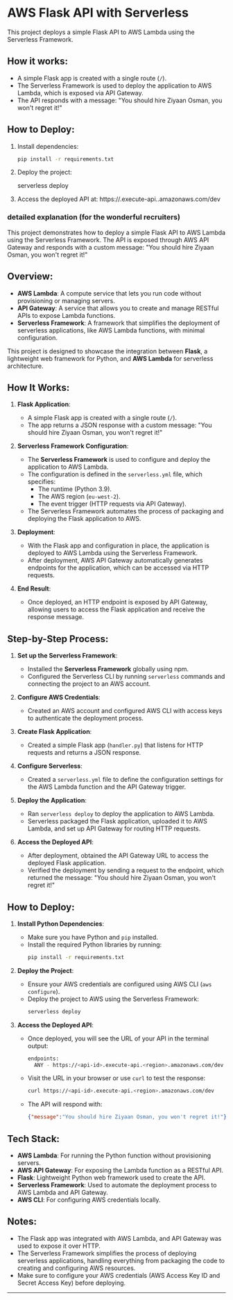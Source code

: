 # AWS Flask API with Serverless

This project deploys a simple Flask API to AWS Lambda using the Serverless Framework.

## How it works:
- A simple Flask app is created with a single route (`/`).
- The Serverless Framework is used to deploy the application to AWS Lambda, which is exposed via API Gateway.
- The API responds with a message: "You should hire Ziyaan Osman, you won't regret it!"

## How to Deploy:

1. Install dependencies:
   ```bash
   pip install -r requirements.txt

2. Deploy the project:

   serverless deploy

3. Access the deployed API at:
https://<api-id>.execute-api.<region>.amazonaws.com/dev



### detailed explanation (for the wonderful recruiters)

This project demonstrates how to deploy a simple Flask API to AWS Lambda using the Serverless Framework. The API is exposed through AWS API Gateway and responds with a custom message: "You should hire Ziyaan Osman, you won't regret it!"

## Overview:
- **AWS Lambda**: A compute service that lets you run code without provisioning or managing servers.
- **API Gateway**: A service that allows you to create and manage RESTful APIs to expose Lambda functions.
- **Serverless Framework**: A framework that simplifies the deployment of serverless applications, like AWS Lambda functions, with minimal configuration.

This project is designed to showcase the integration between **Flask**, a lightweight web framework for Python, and **AWS Lambda** for serverless architecture. 

## How It Works:
1. **Flask Application**:
   - A simple Flask app is created with a single route (`/`).
   - The app returns a JSON response with a custom message: "You should hire Ziyaan Osman, you won't regret it!"

2. **Serverless Framework Configuration**:
   - The **Serverless Framework** is used to configure and deploy the application to AWS Lambda.
   - The configuration is defined in the `serverless.yml` file, which specifies:
     - The runtime (Python 3.9).
     - The AWS region (`eu-west-2`).
     - The event trigger (HTTP requests via API Gateway).
   - The Serverless Framework automates the process of packaging and deploying the Flask application to AWS.

3. **Deployment**:
   - With the Flask app and configuration in place, the application is deployed to AWS Lambda using the Serverless Framework.
   - After deployment, AWS API Gateway automatically generates endpoints for the application, which can be accessed via HTTP requests.

4. **End Result**:
   - Once deployed, an HTTP endpoint is exposed by API Gateway, allowing users to access the Flask application and receive the response message.

## Step-by-Step Process:
1. **Set up the Serverless Framework**:
   - Installed the **Serverless Framework** globally using npm.
   - Configured the Serverless CLI by running `serverless` commands and connecting the project to an AWS account.

2. **Configure AWS Credentials**:
   - Created an AWS account and configured AWS CLI with access keys to authenticate the deployment process.

3. **Create Flask Application**:
   - Created a simple Flask app (`handler.py`) that listens for HTTP requests and returns a JSON response.

4. **Configure Serverless**:
   - Created a `serverless.yml` file to define the configuration settings for the AWS Lambda function and the API Gateway trigger.

5. **Deploy the Application**:
   - Ran `serverless deploy` to deploy the application to AWS Lambda.
   - Serverless packaged the Flask application, uploaded it to AWS Lambda, and set up API Gateway for routing HTTP requests.

6. **Access the Deployed API**:
   - After deployment, obtained the API Gateway URL to access the deployed Flask application.
   - Verified the deployment by sending a request to the endpoint, which returned the message: "You should hire Ziyaan Osman, you won't regret it!"

## How to Deploy:
1. **Install Python Dependencies**:
   - Make sure you have Python and `pip` installed.
   - Install the required Python libraries by running:
     ```bash
     pip install -r requirements.txt
     ```

2. **Deploy the Project**:
   - Ensure your AWS credentials are configured using AWS CLI (`aws configure`).
   - Deploy the project to AWS using the Serverless Framework:
     ```bash
     serverless deploy
     ```

3. **Access the Deployed API**:
   - Once deployed, you will see the URL of your API in the terminal output:
     ```bash
     endpoints:
       ANY - https://<api-id>.execute-api.<region>.amazonaws.com/dev
     ```
   - Visit the URL in your browser or use `curl` to test the response:
     ```bash
     curl https://<api-id>.execute-api.<region>.amazonaws.com/dev
     ```
   - The API will respond with:
     ```json
     {"message":"You should hire Ziyaan Osman, you won't regret it!"}
     ```

## Tech Stack:
- **AWS Lambda**: For running the Python function without provisioning servers.
- **AWS API Gateway**: For exposing the Lambda function as a RESTful API.
- **Flask**: Lightweight Python web framework used to create the API.
- **Serverless Framework**: Used to automate the deployment process to AWS Lambda and API Gateway.
- **AWS CLI**: For configuring AWS credentials locally.

## Notes:
- The Flask app was integrated with AWS Lambda, and API Gateway was used to expose it over HTTP.
- The Serverless Framework simplifies the process of deploying serverless applications, handling everything from packaging the code to creating and configuring AWS resources.
- Make sure to configure your AWS credentials (AWS Access Key ID and Secret Access Key) before deploying.

---
